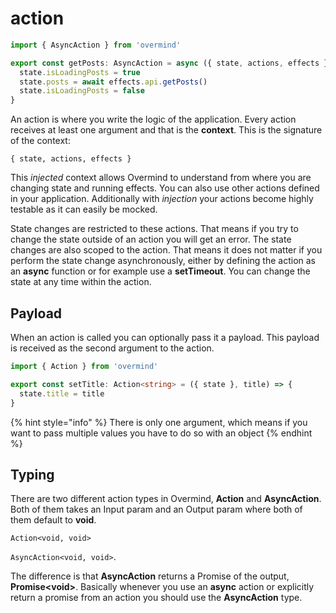# action

```typescript
import { AsyncAction } from 'overmind'

export const getPosts: AsyncAction = async ({ state, actions, effects }) => {
  state.isLoadingPosts = true
  state.posts = await effects.api.getPosts()
  state.isLoadingPosts = false
}
```

An action is where you write the logic of the application. Every action receives at least one argument and that is the **context**. This is the signature of the context:

`{ state, actions, effects }`

This _injected_ context allows Overmind to understand from where you are changing state and running effects. You can also use other actions defined in your application. Additionally with _injection_ your actions become highly testable as it can easily be mocked.

State changes are restricted to these actions. That means if you try to change the state outside of an action you will get an error. The state changes are also scoped to the action. That means it does not matter if you perform the state change asynchronously, either by defining the action as an **async** function or for example use a **setTimeout**. You can change the state at any time within the action.

## Payload

When an action is called you can optionally pass it a payload. This payload is received as the second argument to the action.

```typescript
import { Action } from 'overmind'

export const setTitle: Action<string> = ({ state }, title) => {
  state.title = title
}
```

{% hint style="info" %}
There is only one argument, which means if you want to pass multiple values you have to do so with an object
{% endhint %}

## Typing

There are two different action types in Overmind, **Action** and **AsyncAction**. Both of them takes an Input param and an Output param where both of them default to **void**.

`Action<void, void>`

`AsyncAction<void, void>`.

The difference is that **AsyncAction** returns a Promise of the output, **Promise&lt;void&gt;**. Basically whenever you use an **async** action or explicitly return a promise from an action you should use the **AsyncAction** type.

